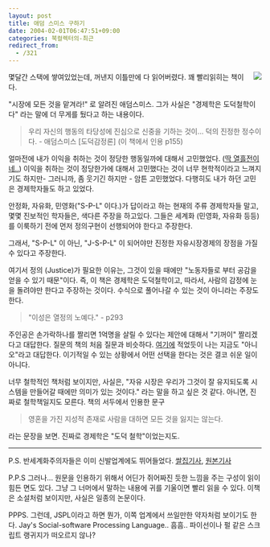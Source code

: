```yaml
---
layout: post
title: 애덤 스미스 구하기
date: 2004-02-01T06:47:51+09:00
categories: 북컬렉터의-최근
redirect_from:
  - /321
---
```


<a href="http://www.bandibook.com/search/subject_view.php?code=2323594" target="bb"><img src="http://www.bandibook.com/largeimage/2323594.jpg" align="right" >

</a>몇달간 스택에 쌓여있었는데, 꺼낸지 이틀만에 다 읽어버렸다. 꽤 빨리읽히는 책이다.

"시장에 모든 것을 맡겨라!" 로 알려진 애덤스미스. 그가 사실은 "경제학은 도덕철학이다" 라는 말에 더 무게를 뒀다고 하는 내용이다.

> 우리 자신의 행동의 타당성에 진심으로 신중을 기하는 것이... 덕의 진정한 정수이다. - 애덤스미스 [도덕감정론] (이 책에서 인용 p155)

얼마전에 내가 이익을 취하는 것이 정당한 행동일까에 대해서 고민했었다. (<a href="http://jinto.pe.kr/310">딱 열흘전이네..</a>) 이익을 취하는 것이 정당한가에 대해서 고민했다는 것이 너무 현학적이라고 느껴지기도 하지만- 그러니까, 좀 웃기긴 하지만 - 암튼 고민했었다. 다행히도 내가 하던 고민은 경제학자들도 하고 있었다.

안정화, 자유화, 민영화("S-P-L" 이다.)가 답이라고 하는 현재의 주류 경제학자들 말고, 몇몇 진보적인 학자들은, 색다른 주장을 하고있다. 그들은 세계화 (민영화, 자유화 등등) 를 이룩하기 전에 먼저 정의구현이 선행되어야 한다고 주장한다.

그래서, "S-P-L" 이 아닌, "J-S-P-L" 이 되어야만 진정한 자유시장경제의 장점을 가질 수 있다고 주장한다.

여기서 정의 (Justice)가 필요한 이유는, 그것이 있을 때에만 "노동자들로 부터 공감을 얻을 수 있기 때문"이다. 즉, 이 책은 경제학은 도덕철학이고, 따라서, 사람의 감정에 눈을 돌려야만 한다고 주장하는 것이다. 수식으로 풀어나갈 수 있는 것이 아니라는 주장도 한다.

> "이성은 열정의 노예다." - p293

주인공은 손가락하나를 짤리면 1억명을 살릴 수 있다는 제안에 대해서 "기꺼이" 짤리겠다고 대답한다. 질문의 책의 처음 질문과 비슷하다. <a href="http://jinto.pe.kr/64">여기에</a> 적었듯이 나는 지금도 "아니오"라고 대답한다. 이기적일 수 있는 상황에서 어떤 선택을 한다는 것은 결코 쉬운 일이 아니다.

너무 철학적인 책처럼 보이지만, 사실은, "자유 시장은 우리가 그것이 잘 유지되도록 시스템을 만들어갈 때에만 의미가 있는 것이다." 라는 말을 하고 싶은 것 같다. 아니면, 진짜로 철학책일지도 모른다. 책의 서두에서 인용한 문구

> 영혼을 가진 지성적 존재로 사람을 대하면 모든 것을 잃지는 않는다.

라는 문장을 보면. 진짜로 경제학은 "도덕 철학"이었는지도.

<hr />

P.S. 반세계화주의자들은 이미 신발업계에도 뛰어들었다. <a href="http://blog.ssall.com/archives/001908.html" target="bb">쌀집기사</a>, <a href="http://www.blackspotsneaker.org/kickingsystem.html" target="bb">원본기사</a>

P.P.S 그러나... 원문을 인용하기 위해서 어딘가 쥐어짜진 듯한 느낌을 주는 구성이 읽이 힘든 면도 있다. 그냥 그 너머에서 말하는 내용에 귀를 기울이면 빨리 읽을 수 있다. 이책은 소설처럼 보이지만, 사실은 일종의 논문이다.

PPPS. 그런데, JSPL이라고 하면 뭔가, 이쪽 업계에서 쓰일만한 약자처럼 보이기도 한다. Jay's Social-software Processing Language.. 흠흠.. 파이선이나 펄 같은 스크립트 랭귀지가 떠오르지 않나?
